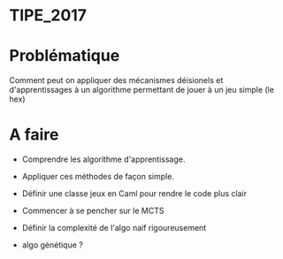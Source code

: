 ﻿# TIPE_2017

Problématique
============
Comment peut on appliquer des mécanismes déisionels et
d'apprentissages à un algorithme permettant de jouer à
un jeu simple (le hex)

A faire
=======

  - Comprendre les algorithme d'apprentissage.
  - Appliquer ces méthodes de façon simple.
  - Définir une classe jeux en Caml pour rendre le code plus clair
  - Commencer à se pencher sur le MCTS
  - Définir la complexité de l'algo naif rigoureusement

  - algo génétique ?
